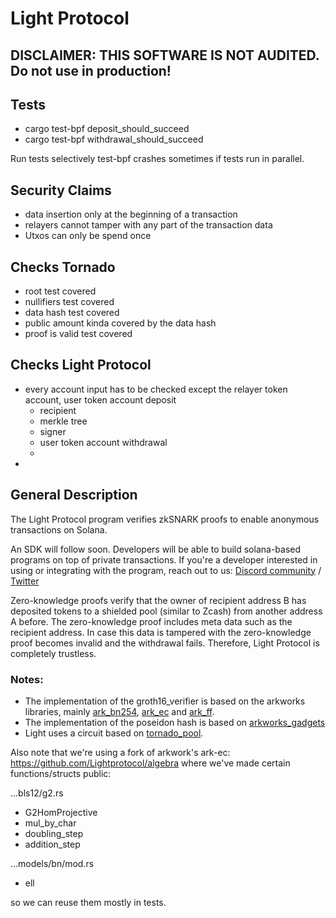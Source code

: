 # Light Protocol

## DISCLAIMER: THIS SOFTWARE IS NOT AUDITED. Do not use in production!

## Tests
- cargo test-bpf deposit_should_succeed
- cargo test-bpf withdrawal_should_succeed

Run tests selectively test-bpf crashes sometimes if tests run in parallel.


## Security Claims
- data insertion only at the beginning of a transaction
- relayers cannot tamper with any part of the transaction data
- Utxos can only be spend once

## Checks Tornado
- root test covered
- nullifiers test covered
- data hash test covered
- public amount kinda covered by the data hash
- proof is valid test covered

## Checks Light Protocol
- every account input has to be checked except the relayer token account, user token account deposit
  - recipient
  - merkle tree
  - signer
  - user token account withdrawal
  -
-


## General Description

The Light Protocol program verifies zkSNARK proofs to enable anonymous transactions on Solana.

An SDK will follow soon. Developers will be able to build solana-based programs on top of private transactions.
If you're a developer interested in using or integrating with the program, reach out to us: [Discord community](https://discord.gg/WDAAaX6je2)  /  [Twitter](https://twitter.com/LightProtocol)



Zero-knowledge proofs verify that the owner of recipient address B has deposited tokens to a shielded pool (similar to Zcash) from another address A before.
The zero-knowledge proof includes meta data such as the recipient address. In case this data is tampered with the zero-knowledge proof becomes invalid and the withdrawal fails. Therefore, Light Protocol is completely trustless.

### Notes:
- The implementation of the groth16_verifier is based on the arkworks libraries, mainly [ark_bn254](https://docs.rs/ark-bn254/0.3.0/ark_bn254/), [ark_ec](https://docs.rs/ark-ec/0.3.0/ark_ec/) and [ark_ff](https://docs.rs/ark-ff/0.3.0/ark_ff/).
- The implementation of the poseidon hash is based on [arkworks_gadgets](https://docs.rs/arkworks-gadgets/0.3.14/arkworks_gadgets/poseidon/circom/index.html)
- Light uses a circuit based on [tornado_pool](https://github.com/tornadocash/tornado-pool/tree/onchain-tree/circuits).

Also note that we're using a fork of arkwork's ark-ec: https://github.com/Lightprotocol/algebra where we've made certain functions/structs public:

...bls12/g2.rs
- G2HomProjective
- mul_by_char
- doubling_step
- addition_step

...models/bn/mod.rs
- ell

so we can reuse them mostly in tests.
